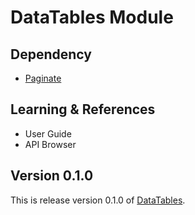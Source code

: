 # DataTables Module

## Dependency

- [Paginate](https://github.com/michealmorgan/kohana-paginate)

## Learning & References

- User Guide
- API Browser

## Version 0.1.0

This is release version 0.1.0 of [DataTables](https://github.com/michealmorgan/kohana-datatables).